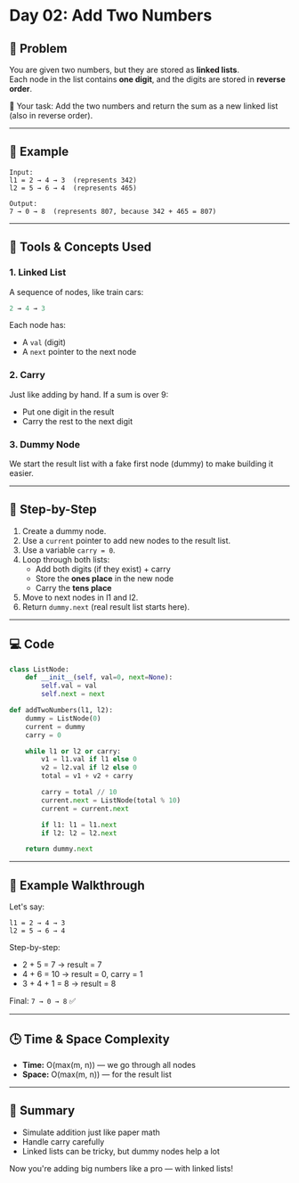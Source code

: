 # Day 02: Add Two Numbers

## 🧠 Problem

You are given two numbers, but they are stored as **linked lists**.  
Each node in the list contains **one digit**, and the digits are stored in **reverse order**.

🎯 Your task: Add the two numbers and return the sum as a new linked list (also in reverse order).

---

## 🧪 Example

```
Input:
l1 = 2 → 4 → 3  (represents 342)
l2 = 5 → 6 → 4  (represents 465)

Output:
7 → 0 → 8  (represents 807, because 342 + 465 = 807)
```

---

## 🧰 Tools & Concepts Used

### 1. Linked List
A sequence of nodes, like train cars:
```python
2 → 4 → 3
```

Each node has:
- A `val` (digit)
- A `next` pointer to the next node

### 2. Carry
Just like adding by hand. If a sum is over 9:
- Put one digit in the result
- Carry the rest to the next digit

### 3. Dummy Node
We start the result list with a fake first node (dummy) to make building it easier.

---

## 🧠 Step-by-Step

1. Create a dummy node.
2. Use a `current` pointer to add new nodes to the result list.
3. Use a variable `carry = 0`.
4. Loop through both lists:
   - Add both digits (if they exist) + carry
   - Store the **ones place** in the new node
   - Carry the **tens place**
5. Move to next nodes in l1 and l2.
6. Return `dummy.next` (real result list starts here).

---

## 💻 Code

```python
class ListNode:
    def __init__(self, val=0, next=None):
        self.val = val
        self.next = next

def addTwoNumbers(l1, l2):
    dummy = ListNode(0)
    current = dummy
    carry = 0

    while l1 or l2 or carry:
        v1 = l1.val if l1 else 0
        v2 = l2.val if l2 else 0
        total = v1 + v2 + carry

        carry = total // 10
        current.next = ListNode(total % 10)
        current = current.next

        if l1: l1 = l1.next
        if l2: l2 = l2.next

    return dummy.next
```

---

## 🔁 Example Walkthrough

Let's say:
```
l1 = 2 → 4 → 3
l2 = 5 → 6 → 4
```

Step-by-step:
- 2 + 5 = 7 → result = 7
- 4 + 6 = 10 → result = 0, carry = 1
- 3 + 4 + 1 = 8 → result = 8

Final: `7 → 0 → 8` ✅

---

## 🕒 Time & Space Complexity

- **Time:** O(max(m, n)) — we go through all nodes
- **Space:** O(max(m, n)) — for the result list

---

## 📝 Summary

- Simulate addition just like paper math
- Handle carry carefully
- Linked lists can be tricky, but dummy nodes help a lot

Now you're adding big numbers like a pro — with linked lists!